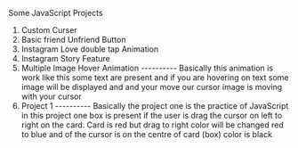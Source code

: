 Some JavaScript Projects 
1) Custom Curser
2) Basic friend Unfriend Button
3) Instagram Love double tap Animation
4) Instagram Story Feature
5) Multiple Image Hover Animation  ---------- Basically this animation is work like this some text are present and if you are hovering on text some image will be displayed and and your move our cursor image is moving with your cursor
6) Project 1   ---------- Basically the project one is the practice of JavaScript in this project one box is present if the user is drag the cursor on left to right on the card. Card is red but drag to right color will be changed red to blue and of the cursor is on the centre of card (box) color is black
